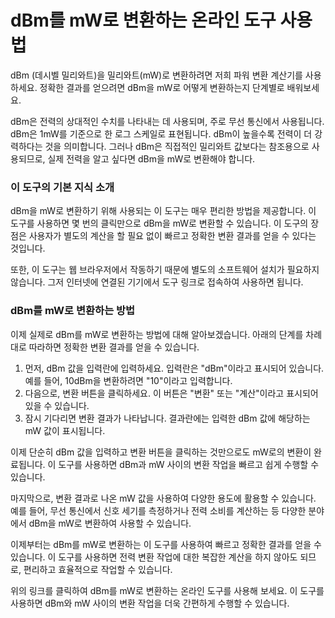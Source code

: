 dBm를 mW로 변환하는 온라인 도구 사용법
========================

dBm (데시벨 밀리와트)을 밀리와트(mW)로 변환하려면 저희 파워 변환 계산기를 사용하세요. 정확한 결과를 얻으려면 dBm을 mW로 어떻게 변환하는지 단계별로 배워보세요.

dBm은 전력의 상대적인 수치를 나타내는 데 사용되며, 주로 무선 통신에서 사용됩니다. dBm은 1mW를 기준으로 한 로그 스케일로 표현됩니다. dBm이 높을수록 전력이 더 강력하다는 것을 의미합니다. 그러나 dBm은 직접적인 밀리와트 값보다는 참조용으로 사용되므로, 실제 전력을 알고 싶다면 dBm을 mW로 변환해야 합니다.

### 이 도구의 기본 지식 소개

dBm을 mW로 변환하기 위해 사용되는 이 도구는 매우 편리한 방법을 제공합니다. 이 도구를 사용하면 몇 번의 클릭만으로 dBm을 mW로 변환할 수 있습니다. 이 도구의 장점은 사용자가 별도의 계산을 할 필요 없이 빠르고 정확한 변환 결과를 얻을 수 있다는 것입니다.

또한, 이 도구는 웹 브라우저에서 작동하기 때문에 별도의 소프트웨어 설치가 필요하지 않습니다. 그저 인터넷에 연결된 기기에서 도구 링크로 접속하여 사용하면 됩니다.

### dBm를 mW로 변환하는 방법

이제 실제로 dBm를 mW로 변환하는 방법에 대해 알아보겠습니다. 아래의 단계를 차례대로 따라하면 정확한 변환 결과를 얻을 수 있습니다.

1. 먼저, dBm 값을 입력란에 입력하세요. 입력란은 "dBm"이라고 표시되어 있습니다. 예를 들어, 10dBm을 변환하려면 "10"이라고 입력합니다.
2. 다음으로, 변환 버튼을 클릭하세요. 이 버튼은 "변환" 또는 "계산"이라고 표시되어 있을 수 있습니다.
3. 잠시 기다리면 변환 결과가 나타납니다. 결과란에는 입력한 dBm 값에 해당하는 mW 값이 표시됩니다.

이제 단순히 dBm 값을 입력하고 변환 버튼을 클릭하는 것만으로도 mW로의 변환이 완료됩니다. 이 도구를 사용하면 dBm과 mW 사이의 변환 작업을 빠르고 쉽게 수행할 수 있습니다.

마지막으로, 변환 결과로 나온 mW 값을 사용하여 다양한 용도에 활용할 수 있습니다. 예를 들어, 무선 통신에서 신호 세기를 측정하거나 전력 소비를 계산하는 등 다양한 분야에서 dBm을 mW로 변환하여 사용할 수 있습니다.

이제부터는 dBm를 mW로 변환하는 이 도구를 사용하여 빠르고 정확한 결과를 얻을 수 있습니다. 이 도구를 사용하면 전력 변환 작업에 대한 복잡한 계산을 하지 않아도 되므로, 편리하고 효율적으로 작업할 수 있습니다.

위의 링크를 클릭하여 dBm를 mW로 변환하는 온라인 도구를 사용해 보세요. 이 도구를 사용하면 dBm와 mW 사이의 변환 작업을 더욱 간편하게 수행할 수 있습니다.